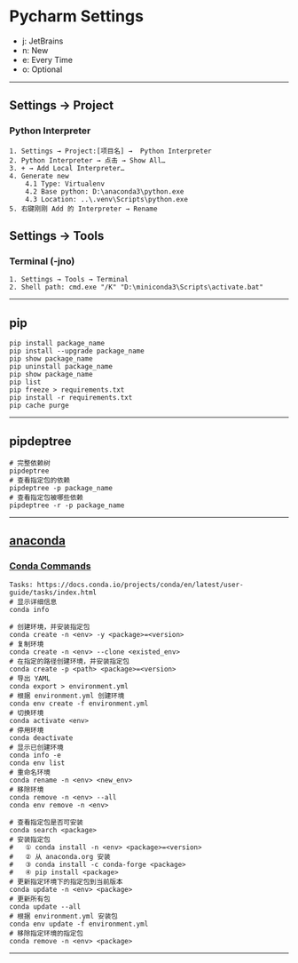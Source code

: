 # Pycharm Settings
- j: JetBrains
- n: New
- e: Every Time
- o: Optional
---
## Settings → Project
### Python Interpreter
    1. Settings → Project:[项目名] →  Python Interpreter
    2. Python Interpreter → 点击 → Show All…
    3. + → Add Local Interpreter…
    4. Generate new
        4.1 Type: Virtualenv
        4.2 Base python: D:\anaconda3\python.exe
        4.3 Location: ..\.venv\Scripts\python.exe
    5. 右键刚刚 Add 的 Interpreter → Rename
## Settings → Tools
### Terminal (-jno)
    1. Settings → Tools → Terminal
    2. Shell path: cmd.exe "/K" "D:\miniconda3\Scripts\activate.bat"
---
## pip
    pip install package_name
    pip install --upgrade package_name
    pip show package_name
    pip uninstall package_name
    pip show package_name
    pip list
    pip freeze > requirements.txt
    pip install -r requirements.txt
    pip cache purge
---
## pipdeptree
    # 完整依赖树
    pipdeptree
    # 查看指定包的依赖
    pipdeptree -p package_name
    # 查看指定包被哪些依赖
    pipdeptree -r -p package_name
---
## [anaconda](https://www.anaconda.com/docs/getting-started/getting-started)
### [Conda Commands](https://docs.conda.io/projects/conda/en/stable/commands/index.html)
    Tasks: https://docs.conda.io/projects/conda/en/latest/user-guide/tasks/index.html
    # 显示详细信息
    conda info

    # 创建环境，并安装指定包
    conda create -n <env> -y <package>=<version>
    # 复制环境
    conda create -n <env> --clone <existed_env>
    # 在指定的路径创建环境，并安装指定包
    conda create -p <path> <package>=<version> 
    # 导出 YAML
    conda export > environment.yml
    # 根据 environment.yml 创建环境
    conda env create -f environment.yml
    # 切换环境
    conda activate <env>
    # 停用环境
    conda deactivate
    # 显示已创建环境
    conda info -e
    conda env list
    # 重命名环境
    conda rename -n <env> <new_env>
    # 移除环境
    conda remove -n <env> --all
    conda env remove -n <env>

    # 查看指定包是否可安装
    conda search <package>
    # 安装指定包
    #   ① conda install -n <env> <package>=<version>
    #   ② 从 anaconda.org 安装
    #   ③ conda install -c conda-forge <package>
    #   ④ pip install <package>
    # 更新指定环境下的指定包到当前版本
    conda update -n <env> <package>
    # 更新所有包
    conda update --all
    # 根据 environment.yml 安装包
    conda env update -f environment.yml
    # 移除指定环境的指定包
    conda remove -n <env> <package>
---
